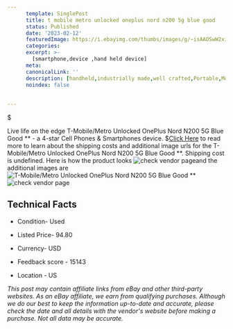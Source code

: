 ```yaml
---
      template: SinglePost
      title: t mobile metro unlocked oneplus nord n200 5g blue good 
      status: Published
      date: '2023-02-12'
      featuredImage: https://i.ebayimg.com/thumbs/images/g/~isAAOSwW2xiMhkJ/s-l225.jpg
      categories: 
      excerpt: >-
        [smartphone,device ,hand held device]
      meta:
      canonicalLink: ''
      description: [handheld,industrially made,well crafted,Portable,Mobile,Compact,Convenient,Lightweight,Maneuverable,Man-portable,Miniature,Carriable,Hand-held,Light,Holdable,Transportable,Mobile device,Pocket-sized,On-the-go,Wireless,Cordless,Compact size,Convenient size, smartphone,device ,hand held device]
      noindex: false
      
        
---
```

$

Live life on the edge T-Mobile/Metro Unlocked OnePlus Nord N200 5G  Blue Good ** - a 4-star Cell Phones & Smartphones device.
$[Click Here](https://www.ebay.com/itm/325104433856?hash=item4bb1bbfac0%3Ag%3A%7EisAAOSwW2xiMhkJ&amdata=enc%3AAQAHAAAA4OTntrcxm%2FaGVKX6IzzdC6NPfaWvBuB98zuvJVqNM4J%2FWU3m7ETLp5DuOgzI2hf2L6A3tONlwYb2cH5dngMAZnm03RaBJSY7od0tUtNRJCxGsbd2b3yLId7MMP60ZNOakJZN6Wolsq%2F050RUJoMlekmgWoXDYPY0XT5sm%2B%2FTaQ58zDEUFa%2FKHIzcstYm5NLszl2eREOUNeDH1kaomS2EdUbSEdCIL7NPLAT4H7uVZcDloWjgu%2FbWCwLu6QaeFnIrak4AkICFfHQ%2Fs49PEr3hbMeGOP3B382hJkXP85Lw2TBx&mkevt=1&mkcid=1&mkrid=711-53200-19255-0&campid=%253CePNCampaignId%253E&customid=%253CreferenceId%253E&toolid=10049) to read more to learn about the shipping costs and additional image urls for the T-Mobile/Metro Unlocked OnePlus Nord N200 5G  Blue Good **. Shipping cost is undefined. Here is how the product looks ![check vendor page](https://i.ebayimg.com/thumbs/images/g/~isAAOSwW2xiMhkJ/s-l225.jpg)and the additional images are![T-Mobile/Metro Unlocked OnePlus Nord N200 5G  Blue Good **](https://i.ebayimg.com/images/g/~isAAOSwW2xiMhkJ/s-l1600.jpg)![check vendor page]()



 ## Technical Facts 



     
      

 - Condition- Used 


      

 - Listed Price- 94.80 


      

 - Currency- USD 


      

 - Feedback score - 15143 


      

 - Location - US 


      
      

 *_This post may contain affiliate links from eBay and other third-party websites. As an eBay affiliate, we earn from qualifying purchases. Although we do our best to keep the information up-to-date and accurate, please check the date and all details with the vendor's website before making a purchase. Not all data may be accurate._*







